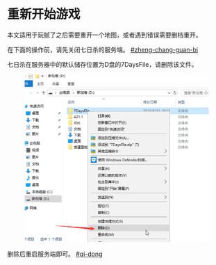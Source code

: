 # 重新开始游戏

本文适用于玩腻了之后需要重开一个地图，或者遇到错误需要删档重开。

在下面的操作前，请先关闭七日杀的服务端。 [#zheng-chang-guan-bi](qi-dong-guan-bi-zhong-qi.md#zheng-chang-guan-bi "mention")

七日杀在服务器中的默认储存位置为D盘的7DaysFile，请删除该文件。

<figure><img src="../../.gitbook/assets/image.png" alt=""><figcaption></figcaption></figure>

删除后重启服务端即可。 [#qi-dong](qi-dong-guan-bi-zhong-qi.md#qi-dong "mention")

